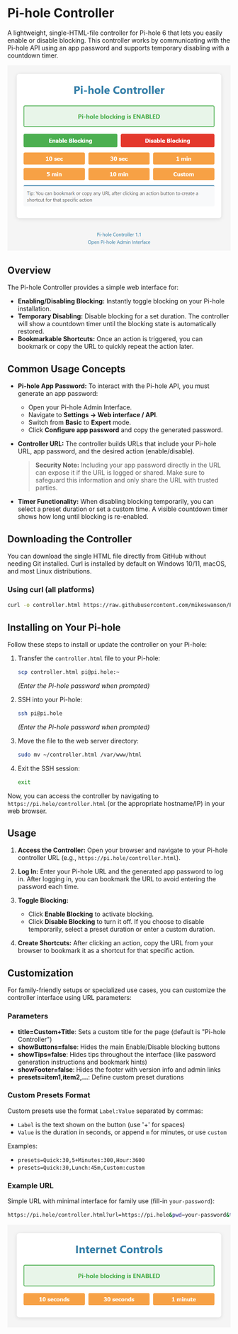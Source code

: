 # Pi-hole Controller

A lightweight, single-HTML-file controller for Pi-hole 6 that lets you easily enable or disable blocking. This controller works by communicating with the Pi-hole API using an app password and supports temporary disabling with a countdown timer.

![Screenshot of Pi-hole Controller](images/controller.png)

## Overview

The Pi-hole Controller provides a simple web interface for:

- **Enabling/Disabling Blocking:** Instantly toggle blocking on your Pi-hole installation.
- **Temporary Disabling:** Disable blocking for a set duration. The controller will show a countdown timer until the blocking state is automatically restored.
- **Bookmarkable Shortcuts:** Once an action is triggered, you can bookmark or copy the URL to quickly repeat the action later.

## Common Usage Concepts

- **Pi-hole App Password:** To interact with the Pi-hole API, you must generate an app password:

  - Open your Pi-hole Admin Interface.
  - Navigate to **Settings → Web interface / API**.
  - Switch from **Basic** to **Expert** mode.
  - Click **Configure app password** and copy the generated password.

- **Controller URL:** The controller builds URLs that include your Pi-hole URL, app password, and the desired action (enable/disable).

  > **Security Note:** Including your app password directly in the URL can expose it if the URL is logged or shared. Make sure to safeguard this information and only share the URL with trusted parties.

- **Timer Functionality:** When disabling blocking temporarily, you can select a preset duration or set a custom time. A visible countdown timer shows how long until blocking is re-enabled.

## Downloading the Controller

You can download the single HTML file directly from GitHub without needing Git installed. Curl is installed by default on Windows 10/11, macOS, and most Linux distributions.

### Using curl (all platforms)

```bash
curl -o controller.html https://raw.githubusercontent.com/mikeswanson/PiHoleController/main/controller.html
```

## Installing on Your Pi-hole

Follow these steps to install or update the controller on your Pi-hole:

1. Transfer the `controller.html` file to your Pi-hole:

   ```bash
   scp controller.html pi@pi.hole:~
   ```

   _(Enter the Pi-hole password when prompted)_

2. SSH into your Pi-hole:

   ```bash
   ssh pi@pi.hole
   ```

   _(Enter the Pi-hole password when prompted)_

3. Move the file to the web server directory:

   ```bash
   sudo mv ~/controller.html /var/www/html
   ```

4. Exit the SSH session:

   ```bash
   exit
   ```

Now, you can access the controller by navigating to `https://pi.hole/controller.html` (or the appropriate hostname/IP) in your web browser.

## Usage

1. **Access the Controller:**
   Open your browser and navigate to your Pi-hole controller URL (e.g., `https://pi.hole/controller.html`).

2. **Log In:**
   Enter your Pi-hole URL and the generated app password to log in. After logging in, you can bookmark the URL to avoid entering the password each time.

3. **Toggle Blocking:**

   - Click **Enable Blocking** to activate blocking.
   - Click **Disable Blocking** to turn it off. If you choose to disable temporarily, select a preset duration or enter a custom duration.

4. **Create Shortcuts:**
   After clicking an action, copy the URL from your browser to bookmark it as a shortcut for that specific action.

## Customization

For family-friendly setups or specialized use cases, you can customize the controller interface using URL parameters:

### Parameters

- **title=Custom+Title**: Sets a custom title for the page (default is "Pi-hole Controller")
- **showButtons=false**: Hides the main Enable/Disable blocking buttons
- **showTips=false**: Hides tips throughout the interface (like password generation instructions and bookmark hints)
- **showFooter=false**: Hides the footer with version info and admin links
- **presets=item1,item2,...**: Define custom preset durations

### Custom Presets Format

Custom presets use the format `Label:Value` separated by commas:

- `Label` is the text shown on the button (use '+' for spaces)
- `Value` is the duration in seconds, or append `m` for minutes, or use `custom`

Examples:

- `presets=Quick:30,5+Minutes:300,Hour:3600`
- `presets=Quick:30,Lunch:45m,Custom:custom`

### Example URL

Simple URL with minimal interface for family use (fill-in `your-password`):

```bash
https://pi.hole/controller.html?url=https://pi.hole&pwd=your-password&title=Internet+Controls&showButtons=false&showTips=false&showFooter=false&presets=10+seconds:10,30+seconds:30,1+minute:1m
```

![Screenshot of Customized Pi-hole Controller](images/customized.png)
